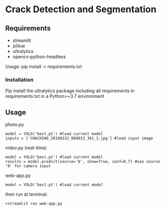 # Crack Detection and Segmentation

## Requirements
- streamlit
- pillow
- ultralytics
- opencv-python-headless

Usage: pip install -r requirements.txt

### Installation
Pip install the ultralytics package including all requirements in requirements.txt in a Python>=3.7 environment


## Usage
photo.py
```
model = YOLO('best.pt') #load current model
inputs = ['CRACK500_20160222_080933_361_1.jpg'] #load input image
```

video.py (real-time)
```
model = YOLO('best.pt') #load current model
results = model.predict(source='0', show=True, conf=0.7) #use source '0' for camera input
```
web-app.py
```
model = YOLO('best.pt') #load current model
```
then run at terminal:
```
>streamlit run web-app.py
```
